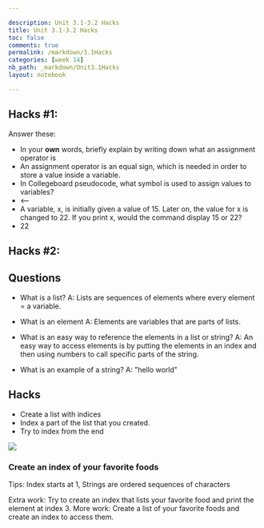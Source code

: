 ```yaml
--- 

description: Unit 3.1-3.2 Hacks
title: Unit 3.1-3.2 Hacks
toc: false
comments: true
permalink: /markdown/3.1Hacks
categories: [week 14]
nb_path: _markdown/Unit3.1Hacks
layout: notebook

---
```


## Hacks #1: 
Answer these:
- In your **own** words, briefly explain by writing down what an assignment operator is
- An assignment operator is an equal sign, which is needed in order to store a value inside a variable.
- In Collegeboard pseudocode, what symbol is used to assign values to variables?
- <--
- A variable, x, is initially given a value of 15. Later on, the value for x is changed to 22. If you print x, would the command display 15 or 22?
- 22

## Hacks #2:

## Questions

* What is a list?
A: Lists are sequences of elements where every element = a variable.

* What is an element
A: Elements are variables that are parts of lists.

* What is an easy way to reference the elements in a list or string?
A: An easy way to access elements is by putting the elements in an index and then using numbers to call specific parts of the string.

* What is an example of a string?
A: "hello world"

## Hacks
* Create a list with indices 
* Index a part of the list that you created.
* Try to index from the end 

![]({{site.baseurl}}/images/ListHacks.png)

### Create an index of your favorite foods
Tips: Index starts at 1, Strings are ordered sequences of characters

Extra work: Try to create an index that lists your favorite food and print the element at index 3.
More work: Create a list of your favorite foods and create an index to access them.

